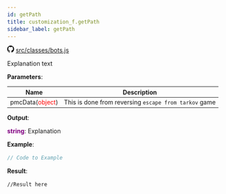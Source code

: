 ```yaml
---
id: getPath
title: customization_f.getPath
sidebar_label: getPath
---
```

![](/img/github.png) [src/classes/bots.js](https://github.com/TrustedSourceLeaks/LeakedServer/blob/master/src/classes/bots.js#L3)

Explanation text

**Parameters**:

Name  |   Description 
----------- |   -----------
pmcData(<font color="red">object</font>)  |   This is done from reversing `escape from tarkov` game


**Output**:

**<font color="purple">string</font>**: Explanation


**Example**:
```js
// Code to Example
```

**Result**:
```
//Result here
```